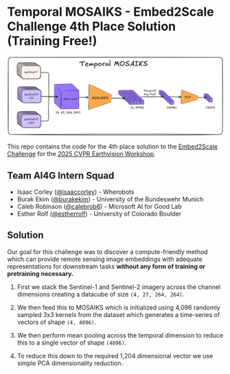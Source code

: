 # Temporal MOSAIKS - Embed2Scale Challenge 4th Place Solution (Training Free!)

<p align="center">
    <img src="./assets/architecture.png" width="800"/><br/>
</p>

This repo contains the code for the 4th place solution to the [Embed2Scale Challenge](https://eval.ai/web/challenges/challenge-page/2465/overview) for the [2025 CVPR Earthvision Workshop](https://www.grss-ieee.org/events/earthvision-2025/).

## Team AI4G Intern Squad

- Isaac Corley ([@isaaccorley](https://github.com/isaaccorley)) - Wherobots
- Burak Ekim ([@burakekim](https://github.com/burakekim)) - University of the Bundeswehr Munich
- Caleb Robinson ([@calebrob6](https://github.com/calebrob6)) - Microsoft AI for Good Lab
- Esther Rolf ([@estherrolf]()) - University of Colorado Boulder

## Solution

Our goal for this challenge was to discover a compute-friendly method which can provide remote sensing image embeddings with adequate representations for downstream tasks **without any form of training or pretraining necessary.**

1) First we stack the Sentinel-1 and Sentinel-2 imagery across the channel dimensions creating a datacube of size `(4, 27, 264, 264)`.

2) We then feed this to MOSAIKS which is initialized using 4,096 randomly sampled 3x3 kernels from the dataset which generates a time-series of vectors of shape `(4, 4096)`.

3) We then perform mean pooling across the temporal dimension to reduce this to a single vector of shape `(4096)`.

4) To reduce this down to the required 1,204 dimensional vector we use simple PCA dimensionality reduction.

